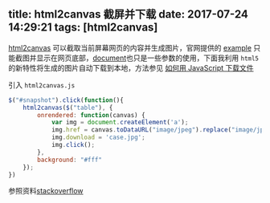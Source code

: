 title: html2canvas 截屏并下载
date: 2017-07-24 14:29:21
tags: [html2canvas]
---

[html2canvas](http://html2canvas.hertzen.com/) 可以截取当前屏幕网页的内容并生成图片，官网提供的 [example](http://html2canvas.hertzen.com/examples.html) 只能截图并显示在网页底部，[document](http://html2canvas.hertzen.com/documentation.html)也只是一些参数的使用，下面我利用 `html5` 的新特性将生成的图片自动下载到本地，方法参见 [如何用 JavaScript 下载文件](/2017/07/24/如何用-JavaScript-下载文件/)

引入 `html2canvas.js`

```js
$("#snapshot").click(function(){
	html2canvas($("table"), {
		onrendered: function(canvas) {
			var img = document.createElement('a');
			img.href = canvas.toDataURL("image/jpeg").replace("image/jpeg", "image/octet-stream");
			img.download = 'case.jpg';
			img.click();
		},
		background: "#fff"
	});
})
```

参照资料[stackoverflow](https://stackoverflow.com/questions/31656689/how-to-save-img-to-users-local-computer-using-html2canvas)

